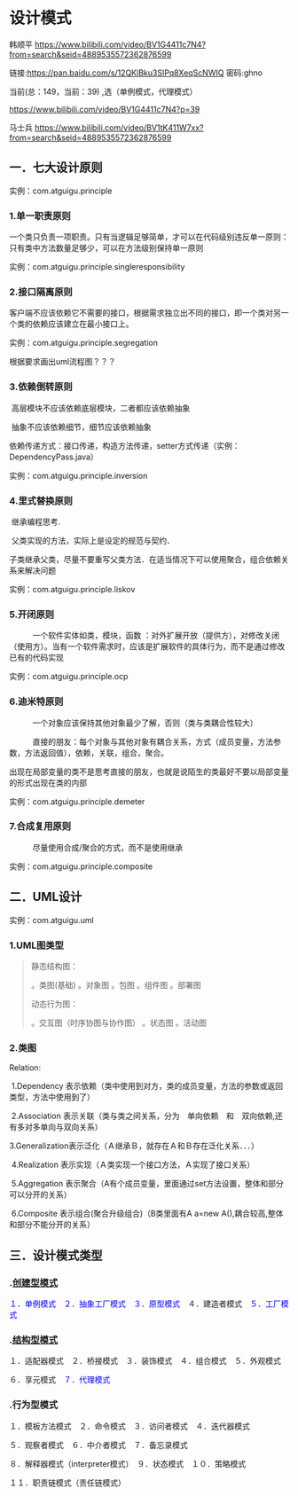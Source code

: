 # 设计模式

韩顺平
https://www.bilibili.com/video/BV1G4411c7N4?from=search&seid=4889535572362876599

链接:https://pan.baidu.com/s/12QKlBku3SIPq8XeqScNWIQ 密码:ghno

当前(总：149，当前：39) ,选（单例模式，代理模式）

https://www.bilibili.com/video/BV1G4411c7N4?p=39

马士兵
https://www.bilibili.com/video/BV1tK411W7xx?from=search&seid=4889535572362876599

## 一．七大设计原则

实例：com.atguigu.principle

### 1.单一职责原则

​			一个类只负责一项职责。只有当逻辑足够简单，才可以在代码级别违反单一原则：只有类中方法数量足够少，可以在方法级别保持单一原则

实例：com.atguigu.principle.singleresponsibility

### 2.接口隔离原则

​			客户端不应该依赖它不需要的接口，根据需求独立出不同的接口，即一个类对另一个类的依赖应该建立在最小接口上。

实例：com.atguigu.principle.segregation

根据要求画出uml流程图？？？

### 3.依赖倒转原则

​		高层模块不应该依赖底层模块，二者都应该依赖抽象

​		抽象不应该依赖细节，细节应该依赖抽象

​		依赖传递方式：接口传递，构造方法传递，setter方式传递（实例：DependencyPass.java）

实例：com.atguigu.principle.inversion

### 4.里式替换原则

​		继承编程思考.

​		父类实现的方法，实际上是设定的规范与契约．

​		子类继承父类，尽量不要重写父类方法．在适当情况下可以使用聚合，组合依赖关系来解决问题

实例：com.atguigu.principle.liskov

### 5.开闭原则

　　　一个软件实体如类，模块，函数 ：对外扩展开放（提供方），对修改关闭（使用方）。当有一个软件需求时，应该是扩展软件的具体行为，而不是通过修改已有的代码实现

实例：com.atguigu.principle.ocp

### 6.迪米特原则

　　　一个对象应该保持其他对象最少了解，否则（类与类耦合性较大）

　　　直接的朋友：每个对象与其他对象有耦合关系，方式（成员变量，方法参数，方法返回值），依赖，关联，组合，聚合。

出现在局部变量的类不是思考直接的朋友，也就是说陌生的类最好不要以局部变量的形式出现在类的内部

实例：com.atguigu.principle.demeter

### 7.合成复用原则

　　　尽量使用合成/聚合的方式，而不是使用继承

实例：com.atguigu.principle.composite

## 二．UML设计

实例：com.atguigu.uml

### 1.UML图类型

> 静态结构图：
>
> 。类图(基础)	。对象图	。包图	。组件图	。部署图
>
> 动态行为图：
>
> 。交互图（时序协图与协作图）	。状态图	。活动图

### 2.类图

Relation:

​	1.Dependency	表示依赖（类中使用到对方，类的成员变量，方法的参数或返回类型，方法中使用到了）

​	2.Association	表示关联（类与类之间关系，分为　单向依赖　和　双向依赖,还有多对多单向与双向关系）

​	3.Generalization表示泛化（Ａ继承Ｂ，就存在Ａ和Ｂ存在泛化关系．．．）

​	4.Realization	表示实现（Ａ类实现一个接口方法，Ａ实现了接口关系）

​	5.Aggregation	表示聚合（A有个成员变量，里面通过set方法设置，整体和部分可以分开的关系）

​	6.Composite	表示组合(聚合升级组合)（B类里面有A a=new A(),耦合较高,整体和部分不能分开的关系）

## 三．设计模式类型

### .[创建型模式](create.md)

<font color="blue">１．单例模式</font>　<font color="blue">２．抽象工厂模式</font>　<font color="blue">３．原型模式</font>　４．建造者模式　<font color="blue">５．工厂模式</font>

### .[结构型模式](structure.md)

１．适配器模式　２．桥接模式　３．装饰模式　４．组合模式　５．外观模式

６．享元模式　<font color="blue">７．代理模式</font>

### .行为型模式

１．模板方法模式　２．命令模式　３．访问者模式　４．迭代器模式　

５．观察者模式　６．中介者模式　７．备忘录模式　

８．解释器模式（interpreter模式）　９．状态模式　１０．策略模式

１１．职责链模式（责任链模式）